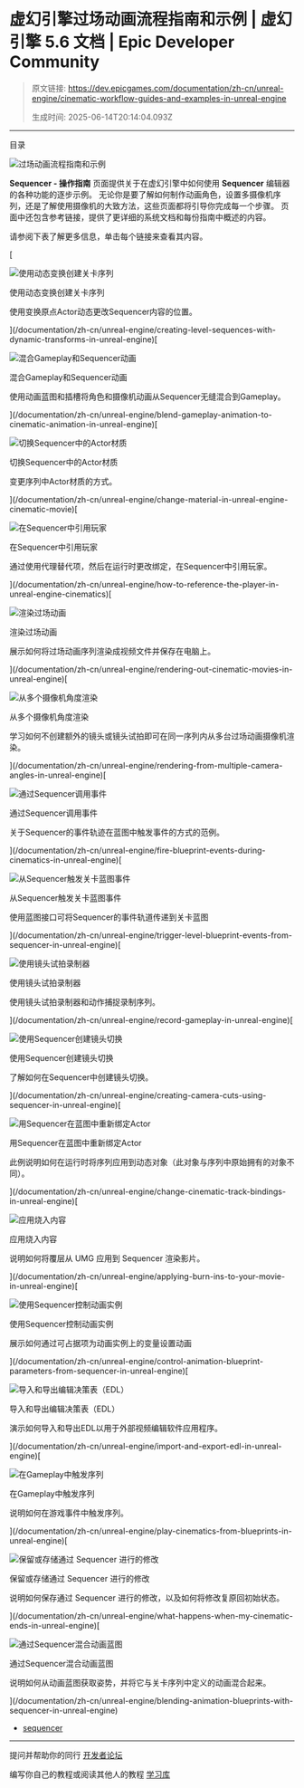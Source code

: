 # 虚幻引擎过场动画流程指南和示例 | 虚幻引擎 5.6 文档 | Epic Developer Community

> 原文链接: https://dev.epicgames.com/documentation/zh-cn/unreal-engine/cinematic-workflow-guides-and-examples-in-unreal-engine
> 
> 生成时间: 2025-06-14T20:14:04.093Z

---

目录

![过场动画流程指南和示例](https://dev.epicgames.com/community/api/documentation/image/66655365-ffa0-4752-9548-5b163d500385?resizing_type=fill&width=1920&height=335)

**Sequencer - 操作指南** 页面提供关于在虚幻引擎中如何使用 **Sequencer** 编辑器的各种功能的逐步示例。 无论你是要了解如何制作动画角色，设置多摄像机序列，还是了解使用摄像机的大致方法，这些页面都将引导你完成每一个步骤。 页面中还包含参考链接，提供了更详细的系统文档和每份指南中概述的内容。

请参阅下表了解更多信息，单击每个链接来查看其内容。

[

![使用动态变换创建关卡序列](https://d1iv7db44yhgxn.cloudfront.net/documentation/images/ef3057c8-b683-42b5-8baa-2fd49bd7671e/topicimage.png)

使用动态变换创建关卡序列

使用变换原点Actor动态更改Sequencer内容的位置。





](/documentation/zh-cn/unreal-engine/creating-level-sequences-with-dynamic-transforms-in-unreal-engine)[

![混合Gameplay和Sequencer动画](https://d1iv7db44yhgxn.cloudfront.net/documentation/images/65e0d83b-5be0-40db-95e0-d185155447af/placeholder_topic.png)

混合Gameplay和Sequencer动画

使用动画蓝图和插槽将角色和摄像机动画从Sequencer无缝混合到Gameplay。





](/documentation/zh-cn/unreal-engine/blend-gameplay-animation-to-cinematic-animation-in-unreal-engine)[

![切换Sequencer中的Actor材质](https://d1iv7db44yhgxn.cloudfront.net/documentation/images/9d7ae5c4-675f-40bd-8518-f7eca39808f3/placeholder_topic.png)

切换Sequencer中的Actor材质

变更序列中Actor材质的方式。





](/documentation/zh-cn/unreal-engine/change-material-in-unreal-engine-cinematic-movie)[

![在Sequencer中引用玩家](images/static/document_list/empty_thumbnail.svg)

在Sequencer中引用玩家

通过使用代理替代项，然后在运行时更改绑定，在Sequencer中引用玩家。





](/documentation/zh-cn/unreal-engine/how-to-reference-the-player-in-unreal-engine-cinematics)[

![渲染过场动画](https://d1iv7db44yhgxn.cloudfront.net/documentation/images/27a8255c-3280-43e0-bb03-40886cc50cbd/placeholder_topic.png)

渲染过场动画

展示如何将过场动画序列渲染成视频文件并保存在电脑上。





](/documentation/zh-cn/unreal-engine/rendering-out-cinematic-movies-in-unreal-engine)[

![从多个摄像机角度渲染](https://d1iv7db44yhgxn.cloudfront.net/documentation/images/41642428-6808-4284-8385-f6f03e203206/topicimage.png)

从多个摄像机角度渲染

学习如何不创建额外的镜头或镜头试拍即可在同一序列内从多台过场动画摄像机渲染。





](/documentation/zh-cn/unreal-engine/rendering-from-multiple-camera-angles-in-unreal-engine)[

![通过Sequencer调用事件](https://d1iv7db44yhgxn.cloudfront.net/documentation/images/a068bf93-0084-49c2-a35a-44e2fb1a3c30/placeholder_topic.png)

通过Sequencer调用事件

关于Sequencer的事件轨迹在蓝图中触发事件的方式的范例。





](/documentation/zh-cn/unreal-engine/fire-blueprint-events-during-cinematics-in-unreal-engine)[

![从Sequencer触发关卡蓝图事件](https://d1iv7db44yhgxn.cloudfront.net/documentation/images/ced534cc-6876-4436-9c36-6bcc141d15e2/topicimage.png)

从Sequencer触发关卡蓝图事件

使用蓝图接口可将Sequencer的事件轨道传递到关卡蓝图





](/documentation/zh-cn/unreal-engine/trigger-level-blueprint-events-from-sequencer-in-unreal-engine)[

![使用镜头试拍录制器](https://d1iv7db44yhgxn.cloudfront.net/documentation/images/2bdeeb91-7fd8-4a0b-b840-866a9cbbac9e/placeholder_topic.png)

使用镜头试拍录制器

使用镜头试拍录制器和动作捕捉录制序列。





](/documentation/zh-cn/unreal-engine/record-gameplay-in-unreal-engine)[

![使用Sequencer创建镜头切换](https://d1iv7db44yhgxn.cloudfront.net/documentation/images/89cc3e41-519e-4f1c-940d-35aafabb016c/placeholder_topic.png)

使用Sequencer创建镜头切换

了解如何在Sequencer中创建镜头切换。





](/documentation/zh-cn/unreal-engine/creating-camera-cuts-using-sequencer-in-unreal-engine)[

![用Sequencer在蓝图中重新绑定Actor](https://d1iv7db44yhgxn.cloudfront.net/documentation/images/b0b609ea-2420-4ee7-b374-364d5021d053/placeholder_topic.png)

用Sequencer在蓝图中重新绑定Actor

此例说明如何在运行时将序列应用到动态对象（此对象与序列中原始拥有的对象不同）。





](/documentation/zh-cn/unreal-engine/change-cinematic-track-bindings-in-unreal-engine)[

![应用烧入内容](https://d1iv7db44yhgxn.cloudfront.net/documentation/images/72258010-06c9-48da-988d-2942fc309ccc/placeholder_topic.png)

应用烧入内容

说明如何将覆层从 UMG 应用到 Sequencer 渲染影片。





](/documentation/zh-cn/unreal-engine/applying-burn-ins-to-your-movie-in-unreal-engine)[

![使用Sequencer控制动画实例](https://d1iv7db44yhgxn.cloudfront.net/documentation/images/6222fcb6-3fdd-466f-9883-32a4d2c960ab/placeholder_topic.png)

使用Sequencer控制动画实例

展示如何通过可占据项为动画实例上的变量设置动画





](/documentation/zh-cn/unreal-engine/control-animation-blueprint-parameters-from-sequencer-in-unreal-engine)[

![导入和导出编辑决策表（EDL）](https://d1iv7db44yhgxn.cloudfront.net/documentation/images/ebf15b8e-70ee-4095-8425-d8056a280316/placeholder_topic.png)

导入和导出编辑决策表（EDL）

演示如何导入和导出EDL以用于外部视频编辑软件应用程序。





](/documentation/zh-cn/unreal-engine/import-and-export-edl-in-unreal-engine)[

![在Gameplay中触发序列](https://d1iv7db44yhgxn.cloudfront.net/documentation/images/0d1f89a0-0c83-4e0f-9111-46b39f095e5e/placeholder_topic.png)

在Gameplay中触发序列

说明如何在游戏事件中触发序列。





](/documentation/zh-cn/unreal-engine/play-cinematics-from-blueprints-in-unreal-engine)[

![保留或存储通过 Sequencer 进行的修改](https://d1iv7db44yhgxn.cloudfront.net/documentation/images/2d6d4b42-93b6-4eb4-827c-fd436d53ca33/whenfinishedtopicimage.png)

保留或存储通过 Sequencer 进行的修改

说明如何保存通过 Sequencer 进行的修改，以及如何将修改复原回初始状态。





](/documentation/zh-cn/unreal-engine/what-happens-when-my-cinematic-ends-in-unreal-engine)[

![通过Sequencer混合动画蓝图](https://d1iv7db44yhgxn.cloudfront.net/documentation/images/df82c4d6-662f-4d67-b442-ec3d7dc449cb/placeholder_topic.png)

通过Sequencer混合动画蓝图

说明如何从动画蓝图获取姿势，并将它与关卡序列中定义的动画混合起来。





](/documentation/zh-cn/unreal-engine/blending-animation-blueprints-with-sequencer-in-unreal-engine)

-   [sequencer](https://dev.epicgames.com/community/search?query=sequencer)

* * *

提问并帮助你的同行 [开发者论坛](https://forums.unrealengine.com/categories?tag=unreal-engine)

编写你自己的教程或阅读其他人的教程 [学习库](https://dev.epicgames.com/community/unreal-engine/learning)